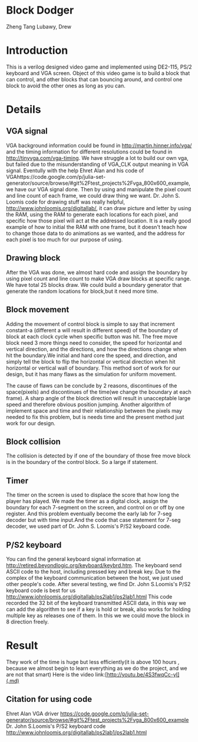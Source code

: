 # Block Dodger #

Zheng Tang
Lubawy, Drew

# Introduction #

This is a verilog designed video game and implemented using DE2-115, PS/2 keyboard and VGA screen. Object of this video game is to build a block that can control, and other blocks that can bouncing around, and control one block to avoid the other ones as long as you can.

# Details #

## VGA signal ##

VGA background information could be found in http://martin.hinner.info/vga/ and the timing information for different resolutions could be found in http://tinyvga.com/vga-timing. We have struggle a lot to build our own vga, but failed due to the misunderstanding of VGA\_CLK output meaning in VGA signal. Eventully with the help Ehret Alan and his code of VGAhttps://code.google.com/p/julia-set-generator/source/browse/#git%2Ftest_projects%2Fvga_800x600_example, we have our VGA signal done. Then by using and manipulate the pixel count and line count of each frame, we could draw thing we want.
Dr. John S. Loomis code for drawing stuff was really helpful, http://www.johnloomis.org/digitallab/, it can draw picture and letter by using the RAM, using the RAM to generate each locations for each pixel, and specific how those pixel will act at the addressed location. It is a really good example of how to initial the RAM with one frame, but it doesn't teach how to change those data to do animations as we wanted, and the address for each pixel is too much for our purpose of using.

## Drawing block ##

After the VGA was done, we almost hard code and assign the boundary by using pixel count and line count to make VGA draw blocks at specific range. We have total 25 blocks draw. We could build a boundary generator that generate the random locations for block,but it need more time.

## Block movement ##

Adding the movement of control block is simple to say that increment constant-a (different a will result in different speed) of the boundary of block at each clock cycle when specific button was hit. The free move block need 3 more things need to consider, the speed for horizontal and vertical direction, and the directions, and how the directions change when hit the boundary.We initial and hard core the speed, and direction, and simply tell the block to flip the horizontal or vertical direction when hit horizontal or vertical wall of boundary. This method sort of work for our design, but it has many flaws as the simulation for uniform movement.

The cause of flaws can be conclude by 2 reasons, discontinues of the space(pixels) and discontinues of the time(we change the boundary at each frame). A sharp angle of the block direction will result in unacceptable large speed and therefore obvious position jumping. Another algorithm of implement space and time and their relationship between the pixels may needed to fix this problem, but is needs time and the present method just work for our design.

## Block collision ##

The collision is detected by if one of the boundary of those free move block is in the boundary of the control block. So a large if statement.

## Timer ##

The timer on the screen is used to displace the score that how long the player has played. We made the timer as a digital clock, assign the boundary for each 7-segment on the screen, and control on or off by one register. And this problem eventually become the early lab for 7-seg decoder but with time input.And the code that case statement for 7-seg decoder, we used part of Dr. John S. Loomis's P/S2 keyboard code.

## P/S2 keyboard ##
You can find the general keyboard signal information at http://retired.beyondlogic.org/keyboard/keybrd.htm.
The keyboard send ASCII code to the host, including pressed key and break key. Due to the complex of the keyboard communication between the host, we just used other people's code. After several testing, we find Dr. John S.Loomis's P/S2 keyboard code is best for us http://www.johnloomis.org/digitallab/ps2lab1/ps2lab1.html
This code recorded the 32 bit of the keyboard transmitted ASCII data, in this way we can add the algorithm to see if a key is hold or break, also works for holding multiple key as releases one of them. In this we we could move the block in 8 direction freely.

# Result #
They work of the time is huge but less efficiently(it is above 100 hours , because we almost begin to learn everything as we do the project, and we are not that smart)
Here is the video link:[http://youtu.be/4S3fwqCc-yI](.md)

## Citation for using code ##
Ehret Alan VGA driver https://code.google.com/p/julia-set-generator/source/browse/#git%2Ftest_projects%2Fvga_800x600_example
Dr. John S.Loomis's P/S2 keyboard code http://www.johnloomis.org/digitallab/ps2lab1/ps2lab1.html



